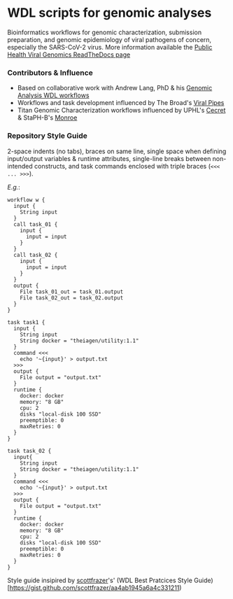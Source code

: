 # WDL scripts for genomic analyses
Bioinformatics workflows for genomic characterization, submission preparation, and genomic epidemiology of viral pathogens of concern, especially the SARS-CoV-2 virus. More information available the [Public Health Viral Genomics ReadTheDocs page](https://public-health-viral-genomics-theiagen.readthedocs.io/en/latest/overview.html)

### Contributors & Influence
* Based on collaborative work with Andrew Lang, PhD & his [Genomic Analysis WDL workflows](https://github.com/AndrewLangvt/genomic_analyses)
* Workflows and task development influenced by The Broad's [Viral Pipes](https://github.com/broadinstitute/viral-pipelines)
* Titan Genomic Characterization workflows influenced by UPHL's [Cecret](https://github.com/UPHL-BioNGS/Cecret) & StaPH-B's [Monroe](https://staph-b.github.io/staphb_toolkit/workflow_docs/monroe/)

### Repository Style Guide
2-space indents (no tabs), braces on same line, single space when defining input/output variables & runtime attributes, single-line breaks between non-intended constructs, and task commands enclosed with triple braces (`<<< ... >>>`). 

<em>E.g.</em>:
```
workflow w {
  input {
    String input
  }
  call task_01 {
    input {
      input = input
    }
  }
  call task_02 {
    input {
      input = input
    }
  }
  output {
    File task_01_out = task_01.output
    File task_02_out = task_02.output 
  }      
}

task task1 {
  input {
    String input
    String docker = "theiagen/utility:1.1"
  }
  command <<<
    echo '~{input}' > output.txt
  >>>
  output {
    File output = "output.txt"
  }
  runtime {
    docker: docker
    memory: "8 GB"
    cpu: 2
    disks "local-disk 100 SSD"
    preemptible: 0
    maxRetries: 0
  }
}

task task_02 {
  input{
    String input
    String docker = "theiagen/utility:1.1"
  }
  command <<<
    echo '~{input}' > output.txt
  >>>
  output {
    File output = "output.txt"
  }
  runtime {
    docker: docker
    memory: "8 GB"
    cpu: 2
    disks "local-disk 100 SSD"
    preemptible: 0
    maxRetries: 0
  }
}
```
Style guide insipired by [scottfrazer](https://gist.github.com/scottfrazer)'s' (WDL Best Pratcices Style Guide)[https://gist.github.com/scottfrazer/aa4ab1945a6a4c331211)
